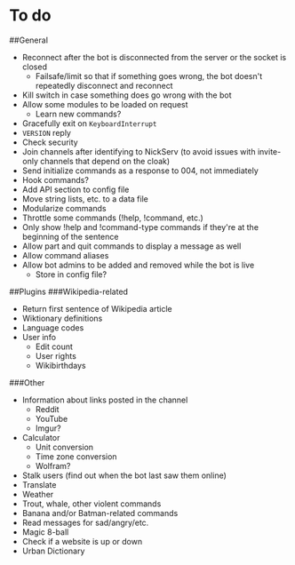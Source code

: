 # To do

##General
* Reconnect after the bot is disconnected from the server or the socket is closed
  * Failsafe/limit so that if something goes wrong, the bot doesn't repeatedly disconnect and reconnect
* Kill switch in case something does go wrong with the bot
* Allow some modules to be loaded on request
  * Learn new commands?
* Gracefully exit on `KeyboardInterrupt`
* `VERSION` reply
* Check security
* Join channels after identifying to NickServ (to avoid issues with invite-only channels that depend on the cloak)
* Send initialize commands as a response to 004, not immediately
* Hook commands?
* Add API section to config file
* Move string lists, etc. to a data file
* Modularize commands
* Throttle some commands (!help, !command, etc.)
* Only show !help and !command-type commands if they're at the beginning of the sentence
* Allow part and quit commands to display a message as well
* Allow command aliases
* Allow bot admins to be added and removed while the bot is live
    * Store in config file?

##Plugins
###Wikipedia-related
* Return first sentence of Wikipedia article
* Wiktionary definitions
* Language codes
* User info
  * Edit count
  * User rights
  * Wikibirthdays

###Other
* Information about links posted in the channel
  * Reddit
  * YouTube
  * Imgur?
* Calculator
  * Unit conversion
  * Time zone conversion
  * Wolfram?
* Stalk users (find out when the bot last saw them online)
* Translate
* Weather
* Trout, whale, other violent commands
* Banana and/or Batman-related commands
* Read messages for sad/angry/etc.
* Magic 8-ball
* Check if a website is up or down
* Urban Dictionary
